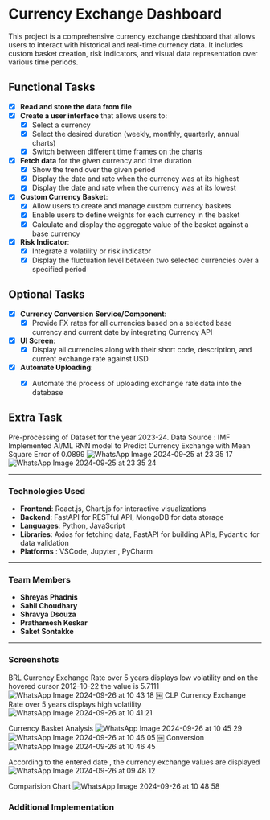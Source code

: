 # Currency Exchange Dashboard

This project is a comprehensive currency exchange dashboard that allows users to interact with historical and real-time currency data. It includes custom basket creation, risk indicators, and visual data representation over various time periods.

## Functional Tasks

- [X] **Read and store the data from file**
- [X] **Create a user interface** that allows users to:
  - [X] Select a currency
  - [x] Select the desired duration (weekly, monthly, quarterly, annual charts)
  - [X] Switch between different time frames on the charts
- [x] **Fetch data** for the given currency and time duration
  - [x] Show the trend over the given period
  - [x] Display the date and rate when the currency was at its highest
  - [x] Display the date and rate when the currency was at its lowest
- [x] **Custom Currency Basket**: 
  - [x] Allow users to create and manage custom currency baskets
  - [x] Enable users to define weights for each currency in the basket
  - [x] Calculate and display the aggregate value of the basket against a base currency
- [x] **Risk Indicator**: 
  - [x] Integrate a volatility or risk indicator 
  - [x] Display the fluctuation level between two selected currencies over a specified period

## Optional Tasks

- [X] **Currency Conversion Service/Component**: 
  - [X] Provide FX rates for all currencies based on a selected base currency and current date by integrating Currency API
- [X] **UI Screen**: 
  - [X] Display all currencies along with their short code, description, and current exchange rate against USD
- [X] **Automate Uploading**: 
  - [X] Automate the process of uploading exchange rate data into the database


## Extra Task
 Pre-processing of Dataset for the year 2023-24. Data Source : IMF
 Implemented AI/ML RNN model to Predict Currency Exchange with Mean Square Error of 0.0899
 ![WhatsApp Image 2024-09-25 at 23 35 17](https://github.com/user-attachments/assets/01b15db2-292d-4069-87fe-2630d4724e5a)
 ![WhatsApp Image 2024-09-25 at 23 35 24](https://github.com/user-attachments/assets/ac03b847-386b-4ce3-b39f-99e7895825ee)

---

### Technologies Used

- **Frontend**: React.js, Chart.js for interactive visualizations
- **Backend**: FastAPI for RESTful API, MongoDB for data storage
- **Languages**: Python, JavaScript
- **Libraries**: Axios for fetching data, FastAPI for building APIs, Pydantic for data validation
- **Platforms** : VSCode, Jupyter , PyCharm

---

### Team Members
- **Shreyas Phadnis** 
- **Sahil Choudhary** 
- **Shravya Dsouza**  
- **Prathamesh Keskar** 
- **Saket Sontakke**
  
---

### Screenshots
BRL Currency Exchange Rate over 5 years displays low volatility and on the hovered cursor 2012-10-22 the value is 5.7111
![WhatsApp Image 2024-09-26 at 10 43 18](https://github.com/user-attachments/assets/9795acb7-c7aa-442c-b51d-7362ed231a8c)
￼
CLP Currency Exchange Rate over 5 years displays high volatility
![WhatsApp Image 2024-09-26 at 10 41 21](https://github.com/user-attachments/assets/b4b2540e-a928-4a57-93e0-233063b58554)

Currency Basket Analysis
![WhatsApp Image 2024-09-26 at 10 45 29](https://github.com/user-attachments/assets/396774bf-3731-4427-9b26-2673e21072dc)
![WhatsApp Image 2024-09-26 at 10 46 05](https://github.com/user-attachments/assets/17556de3-f36a-4cd6-ad46-d9ccb8289053)
￼
Conversion 
![WhatsApp Image 2024-09-26 at 10 46 45](https://github.com/user-attachments/assets/bba605de-b232-4469-964c-5aeba409ee22)

According to the entered date , the currency exchange values are displayed	
![WhatsApp Image 2024-09-26 at 09 48 12](https://github.com/user-attachments/assets/e3e609da-6f11-493f-8e2f-2daddb0eda84)

Comparision Chart
![WhatsApp Image 2024-09-26 at 10 48 58](https://github.com/user-attachments/assets/ac3b63ec-379d-4b8e-a4c5-39cf771315f9)

### Additional Implementation






